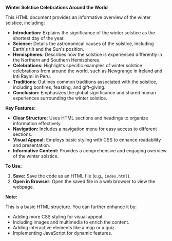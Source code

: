 **Winter Solstice Celebrations Around the World**

This HTML document provides an informative overview of the winter solstice, including:

* **Introduction:** Explains the significance of the winter solstice as the shortest day of the year.
* **Science:** Details the astronomical causes of the solstice, including Earth's tilt and the Sun's position.
* **Hemispheres:** Describes how the solstice is experienced differently in the Northern and Southern Hemispheres.
* **Celebrations:** Highlights specific examples of winter solstice celebrations from around the world, such as Newgrange in Ireland and Inti Raymi in Peru.
* **Traditions:** Outlines common traditions associated with the solstice, including bonfires, feasting, and gift-giving.
* **Conclusion:** Emphasizes the global significance and shared human experiences surrounding the winter solstice.

**Key Features:**

* **Clear Structure:** Uses HTML sections and headings to organize information effectively.
* **Navigation:** Includes a navigation menu for easy access to different sections.
* **Visual Appeal:** Employs basic styling with CSS to enhance readability and presentation.
* **Informative Content:** Provides a comprehensive and engaging overview of the winter solstice.

**To Use:**

1. **Save:** Save the code as an HTML file (e.g., `index.html`).
2. **Open in Browser:** Open the saved file in a web browser to view the webpage.

**Note:**

This is a basic HTML structure. You can further enhance it by:

* Adding more CSS styling for visual appeal.
* Including images and multimedia to enrich the content.
* Adding interactive elements like a map or a quiz.
* Implementing JavaScript for dynamic features.


